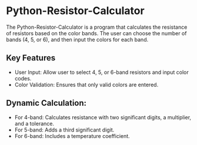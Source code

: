 # Python-Resistor-Calculator

The Python-Resistor-Calculator is a program that calculates the resistance of resistors based on the color bands. 
The user can choose the number of bands (4, 5, or 6), and then input the colors for each band.

## Key Features
- User Input: Allow user to select 4, 5, or 6-band resistors and input color codes.
- Color Validation: Ensures that only valid colors are entered.
## Dynamic Calculation:
- For 4-band: Calculates resistance with two significant digits, a multiplier, and a tolerance.
- For 5-band: Adds a third significant digit.
- For 6-band: Includes a temperature coefficient.
